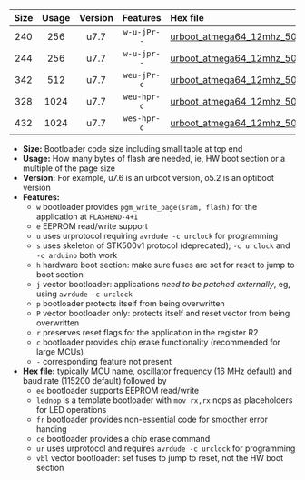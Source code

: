 |Size|Usage|Version|Features|Hex file|
|:-:|:-:|:-:|:-:|:--|
|240|256|u7.7|`w-u-jPr--`|[urboot_atmega64_12mhz_500000bps_lednop_ur_vbl.hex](https://raw.githubusercontent.com/stefanrueger/urboot.hex/main/mcus/atmega64/fcpu_12mhz/500000_bps/urboot_atmega64_12mhz_500000bps_lednop_ur_vbl.hex)|
|244|256|u7.7|`w-u-jpr--`|[urboot_atmega64_12mhz_500000bps_lednop_fr_ur_vbl.hex](https://raw.githubusercontent.com/stefanrueger/urboot.hex/main/mcus/atmega64/fcpu_12mhz/500000_bps/urboot_atmega64_12mhz_500000bps_lednop_fr_ur_vbl.hex)|
|342|512|u7.7|`weu-jPr-c`|[urboot_atmega64_12mhz_500000bps_ee_lednop_fr_ce_ur_vbl.hex](https://raw.githubusercontent.com/stefanrueger/urboot.hex/main/mcus/atmega64/fcpu_12mhz/500000_bps/urboot_atmega64_12mhz_500000bps_ee_lednop_fr_ce_ur_vbl.hex)|
|328|1024|u7.7|`weu-hpr-c`|[urboot_atmega64_12mhz_500000bps_ee_lednop_fr_ce_ur.hex](https://raw.githubusercontent.com/stefanrueger/urboot.hex/main/mcus/atmega64/fcpu_12mhz/500000_bps/urboot_atmega64_12mhz_500000bps_ee_lednop_fr_ce_ur.hex)|
|432|1024|u7.7|`wes-hpr-c`|[urboot_atmega64_12mhz_500000bps_ee_lednop_fr_ce.hex](https://raw.githubusercontent.com/stefanrueger/urboot.hex/main/mcus/atmega64/fcpu_12mhz/500000_bps/urboot_atmega64_12mhz_500000bps_ee_lednop_fr_ce.hex)|

- **Size:** Bootloader code size including small table at top end
- **Usage:** How many bytes of flash are needed, ie, HW boot section or a multiple of the page size
- **Version:** For example, u7.6 is an urboot version, o5.2 is an optiboot version
- **Features:**
  + `w` bootloader provides `pgm_write_page(sram, flash)` for the application at `FLASHEND-4+1`
  + `e` EEPROM read/write support
  + `u` uses urprotocol requiring `avrdude -c urclock` for programming
  + `s` uses skeleton of STK500v1 protocol (deprecated); `-c urclock` and `-c arduino` both work
  + `h` hardware boot section: make sure fuses are set for reset to jump to boot section
  + `j` vector bootloader: applications *need to be patched externally*, eg, using `avrdude -c urclock`
  + `p` bootloader protects itself from being overwritten
  + `P` vector bootloader only: protects itself and reset vector from being overwritten
  + `r` preserves reset flags for the application in the register R2
  + `c` bootloader provides chip erase functionality (recommended for large MCUs)
  + `-` corresponding feature not present
- **Hex file:** typically MCU name, oscillator frequency (16 MHz default) and baud rate (115200 default) followed by
  + `ee` bootloader supports EEPROM read/write
  + `lednop` is a template bootloader with `mov rx,rx` nops as placeholders for LED operations
  + `fr` bootloader provides non-essential code for smoother error handing
  + `ce` bootloader provides a chip erase command
  + `ur` uses urprotocol and requires `avrdude -c urclock` for programming
  + `vbl` vector bootloader: set fuses to jump to reset, not the HW boot section

